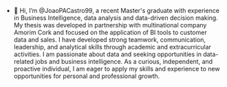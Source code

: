 - 👋 Hi, I’m @JoaoPACastro99, a recent Master's graduate with experience in Business Intelligence, data analysis and data-driven decision making. My thesis was developed in partnership with multinational company Amorim Cork and focused on the application of BI tools to customer data and sales. I have developed strong teamwork, communication, leadership, and analytical skills through academic and extracurricular activities. I am passionate about data and seeking opportunities in data-related jobs and business intelligence. As a curious, independent, and proactive individual, I am eager to apply my skills and experience to new opportunities for personal and professional growth.

